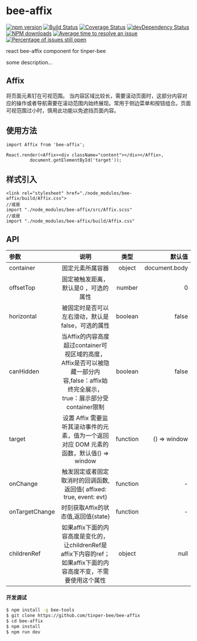 # bee-affix

[![npm version](https://img.shields.io/npm/v/bee-affix.svg)](https://www.npmjs.com/package/bee-affix)
[![Build Status](https://img.shields.io/travis/tinper-bee/bee-affix/master.svg)](https://travis-ci.org/tinper-bee/bee-affix)
[![Coverage Status](https://coveralls.io/repos/github/tinper-bee/bee-affix/badge.svg?branch=master)](https://coveralls.io/github/tinper-bee/bee-affix?branch=master)
[![devDependency Status](https://img.shields.io/david/dev/tinper-bee/bee-affix.svg)](https://david-dm.org/tinper-bee/bee-affix#info=devDependencies)
[![NPM downloads](http://img.shields.io/npm/dm/bee-affix.svg?style=flat)](https://npmjs.org/package/bee-affix)
[![Average time to resolve an issue](http://isitmaintained.com/badge/resolution/tinper-bee/bee-affix.svg)](http://isitmaintained.com/project/tinper-bee/bee-affix "Average time to resolve an issue")
[![Percentage of issues still open](http://isitmaintained.com/badge/open/tinper-bee/bee-affix.svg)](http://isitmaintained.com/project/tinper-bee/bee-affix "Percentage of issues still open")


react bee-affix component for tinper-bee

some description...

## Affix
将页面元素钉在可视范围。
当内容区域比较长，需要滚动页面时，这部分内容对应的操作或者导航需要在滚动范围内始终展现。常用于侧边菜单和按钮组合。页面可视范围过小时，慎用此功能以免遮挡页面内容。

## 使用方法

```
import Affix from 'bee-affix';

React.render(<Affix><div className="content"></div></Affix>,
         document.getElementById('target'));
```

## 样式引入

```
<link rel="stylesheet" href="./node_modules/bee-affix/build/Affix.css">
//或是
import "./node_modules/bee-affix/src/Affix.scss"
//或是
import "./node_modules/bee-affix/build/Affix.css"
```

## API

|参数|说明|类型|默认值|
|:--|:---:|:--:|---:|
|container|固定元素所属容器|object|document.body|
|offsetTop|固定被触发距离，默认是0 ，可选的属性|number|0|
|horizontal|被固定时是否可以左右滑动，默认是false，可选的属性|boolean|false|
|canHidden|当Affix的内容高度超过container可视区域的高度，Affix是否可以被隐藏一部分内容,false：affix始终完全展示，true：展示部分受container限制|boolean|false|
|target|设置 Affix 需要监听其滚动事件的元素，值为一个返回对应 DOM 元素的函数，默认值() => window |function|() => window|
|onChange|触发固定或者固定取消时的回调函数,返回值{ affixed: true, event: evt} |function|-|
|onTargetChange|时刻获取Affix的状态值,返回值{state} |function|-|
|childrenRef|如果affix下面的内容高度是变化的，让childrenRef是affix下内容的ref；如果affix下面的内容高度不变，不需要使用这个属性|object|null|
#### 开发调试

```sh
$ npm install -g bee-tools
$ git clone https://github.com/tinper-bee/bee-affix
$ cd bee-affix
$ npm install
$ npm run dev
```
